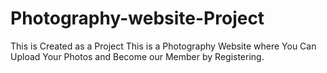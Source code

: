 # Photography-website-Project
This is Created as a Project
This is a Photography Website where You Can Upload Your Photos and Become our Member by Registering.
